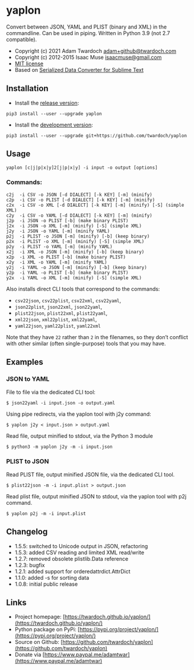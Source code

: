 # yaplon

Convert between JSON, YAML and PLIST (binary and XML) in the commandline.
Can be used in piping. Written in Python 3.9 (not 2.7 compatible).

- Copyright (c) 2021 Adam Twardoch <adam+github@twardoch.com>
- Copyright (c) 2012-2015 Isaac Muse <isaacmuse@gmail.com>
- [MIT license](./LICENSE)
- Based on [Serialized Data Converter for Sublime Text](https://github.com/facelessuser/SerializedDataConverter)

## Installation

- Install the [release version](https://pypi.org/project/yaplon/):

```
pip3 install --user --upgrade yaplon
```

- Install the [development version](https://github.com/twardoch/yaplon):

```
pip3 install --user --upgrade git+https://github.com/twardoch/yaplon
```

## Usage

```
yaplon [c|j|p|x|y]2[j|p|x|y] -i input -o output [options]
```

### Commands:

```
c2j  -i CSV -o JSON [-d DIALECT] [-k KEY] [-m] (minify)
c2p  -i CSV -o PLIST [-d DIALECT] [-k KEY] [-m] (minify)
c2x  -i CSV -o XML [-d DIALECT] [-k KEY] [-m] (minify) [-S] (simple XML)
c2y  -i CSV -o YAML [-d DIALECT] [-k KEY] [-m] (minify)
j2p  -i JSON -o PLIST [-b] (make binary PLIST)
j2x  -i JSON -o XML [-m] (minify) [-S] (simple XML)
j2y  -i JSON -o YAML [-m] (minify YAML)
p2j  -i PLIST -o JSON [-m] (minify) [-b] (keep binary)
p2x  -i PLIST -o XML [-m] (minify) [-S] (simple XML)
p2y  -i PLIST -o YAML [-m] (minify YAML)
x2j  -i XML -o JSON [-m] (minify) [-b] (keep binary)
x2p  -i XML -o PLIST [-b] (make binary PLIST)
x2y  -i XML -o YAML [-m] (minify YAML)
y2j  -i YAML -o JSON [-m] (minify) [-b] (keep binary)
y2p  -i YAML -o PLIST [-b] (make binary PLIST)
y2x  -i YAML -o XML [-m] (minify) [-S] (simple XML)
```

Also installs direct CLI tools that correspond to the commands:

- `csv22json`, `csv22plist`, `csv22xml`, `csv22yaml`,
- `json22plist`, `json22xml`, `json22yaml`,
- `plist22json`, `plist22xml`, `plist22yaml`,
- `xml22json`, `xml22plist`, `xml22yaml`,
- `yaml22json`, `yaml22plist`, `yaml22xml`

Note that they have `22` rather than `2` in the filenames, so they don’t conflict with other similar (often single-purpose) tools that you may have.

## Examples

### JSON to YAML

File to file via the dedicated CLI tool:

```
$ json22yaml -i input.json -o output.yaml
```

Using pipe redirects, via the yaplon tool with j2y command:

```
$ yaplon j2y < input.json > output.yaml
```

Read file, output minified to stdout, via the Python 3 module

```
$ python3 -m yaplon j2y -m -i input.json
```

### PLIST to JSON

Read PLIST file, output minified JSON file, via the dedicated CLI tool.

```
$ plist22json -m -i input.plist > output.json
```

Read plist file, output minified JSON to stdout, via the yaplon tool with p2j command.

```
$ yaplon p2j -m -i input.plist
```

## Changelog

- 1.5.5: switched to Unicode output in JSON, refactoring 
- 1.5.3: added CSV reading and limited XML read/write
- 1.2.7: removed obsolete plistlib.Data reference
- 1.2.3: bugfix
- 1.2.1: added support for orderedattrdict.AttrDict
- 1.1.0: added -s for sorting data
- 1.0.8: initial public release

## Links

- Project homepage: [https://twardoch.github.io/yaplon/](https://twardoch.github.io/yaplon/)
- Python package on PyPi: [https://pypi.org/project/yaplon/](https://pypi.org/project/yaplon/)
- Source on Github: [https://github.com/twardoch/yaplon](https://github.com/twardoch/yaplon)
- Donate via [https://www.paypal.me/adamtwar](https://www.paypal.me/adamtwar)

